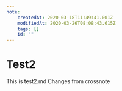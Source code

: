```yaml
---
note:
    createdAt: 2020-03-18T11:49:41.001Z
    modifiedAt: 2020-03-26T08:08:43.615Z
    tags: []
    id: ""
---
```

# Test2

This is test2.md
Changes from crossnote
